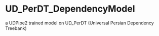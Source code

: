 # UD_PerDT_DependencyModel
a UDPipe2 trained model on UD_PerDT (Universal Persian Dependency Treebank) 
